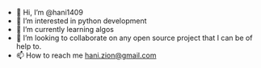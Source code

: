 - 👋 Hi, I’m @hani1409
- 👀 I’m interested in python development 
- 🌱 I’m currently learning algos
- 💞️ I’m looking to collaborate on any open source project that I can be of help to.
- 📫 How to reach me hani.zion@gmail.com

<!---
hani1409/hani1409 is a ✨ special ✨ repository because its `README.md` (this file) appears on your GitHub profile.
You can click the Preview link to take a look at your changes.
--->
